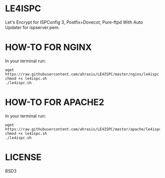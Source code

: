 # LE4ISPC
Let's Encrypt for ISPConfig 3, Postfix+Dovecot, Pure-ftpd With Auto Updater for ispserver.pem.

# HOW-TO FOR NGINX
In your terminal run:
```
wget https://raw.githubusercontent.com/ahrasis/LE4ISPC/master/nginx/le4ispc.sh
chmod +x le4ispc.sh
./le4ispc.sh
```

# HOW-TO FOR APACHE2
In your terminal run:
```
wget https://raw.githubusercontent.com/ahrasis/LE4ISPC/master/apache/le4ispc.sh
chmod +x le4ispc.sh
./le4ispc.sh
```

# LICENSE
BSD3
